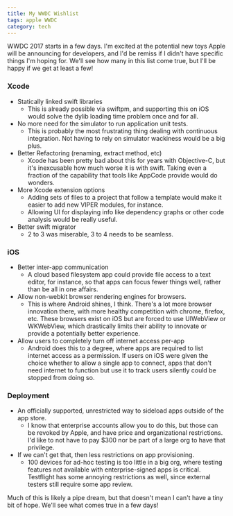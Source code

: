 ```yaml
---
title: My WWDC Wishlist
tags: apple WWDC
category: tech
---
```


WWDC 2017 starts in a few days. I'm excited at the potential new toys Apple will be announcing for developers, and I'd be remiss if I didn't have specific things I'm hoping for. We'll see how many in this list come true, but I'll be happy if we get at least a few!

### Xcode
* Statically linked swift libraries
   - This is already possible via swiftpm, and supporting this on iOS would solve the dylib loading time problem once and for all.
* No more need for the simulator to run application unit tests.
   - This is probably the most frustrating thing dealing with continuous integration. Not having to rely on simulator wackiness would be a big plus.
* Better Refactoring (renaming, extract method, etc)
   - Xcode has been pretty bad about this for years with Objective-C, but it's inexcusable how much worse it is with swift. Taking even a fraction of the capability that tools like AppCode provide would do wonders.
* More Xcode extension options
   - Adding sets of files to a project that follow a template would make it easier to add new VIPER modules, for instance.
   - Allowing UI for displaying info like dependency graphs or other code analysis would be really useful.
* Better swift migrator
   - 2 to 3 was miserable, 3 to 4 needs to be seamless.

### iOS
* Better inter-app communication
   - A cloud based filesystem app could provide file access to a text editor, for instance, so that apps can focus fewer things well, rather than be all in one affairs.
* Allow non-webkit browser rendering engines for browsers.
   - This is where Android shines, I think. There's a lot more browser innovation there, with more healthy competition with chrome, firefox, etc. These browsers exist on iOS but are forced to use UIWebView or WKWebView, which drastically limits their ability to innovate or provide a potentially better experience.
* Allow users to completely turn off internet access per-app
   - Android does this to a degree, where apps are required to list internet access as a permission. If users on iOS were given the choice whether to allow a single app to connect, apps that don't need internet to function but use it to track users silently could be stopped from doing so.

### Deployment
* An officially supported, unrestricted way to sideload apps outside of the app store.
   - I know that enterprise accounts allow you to do this, but those can be revoked by Apple, and have price and organizational restrictions. I'd like to not have to pay $300 nor be part of a large org to have that privilege.
* If we can't get that, then less restrictions on app provisioning.
   - 100 devices for ad-hoc testing is too little in a big org, where testing features not available with enterprise-signed apps is critical. Testflight has some annoying restrictions as well, since external testers still require some app review.

Much of this is likely a pipe dream, but that doesn't mean I can't have a tiny bit of hope. We'll see what comes true in a few days!
